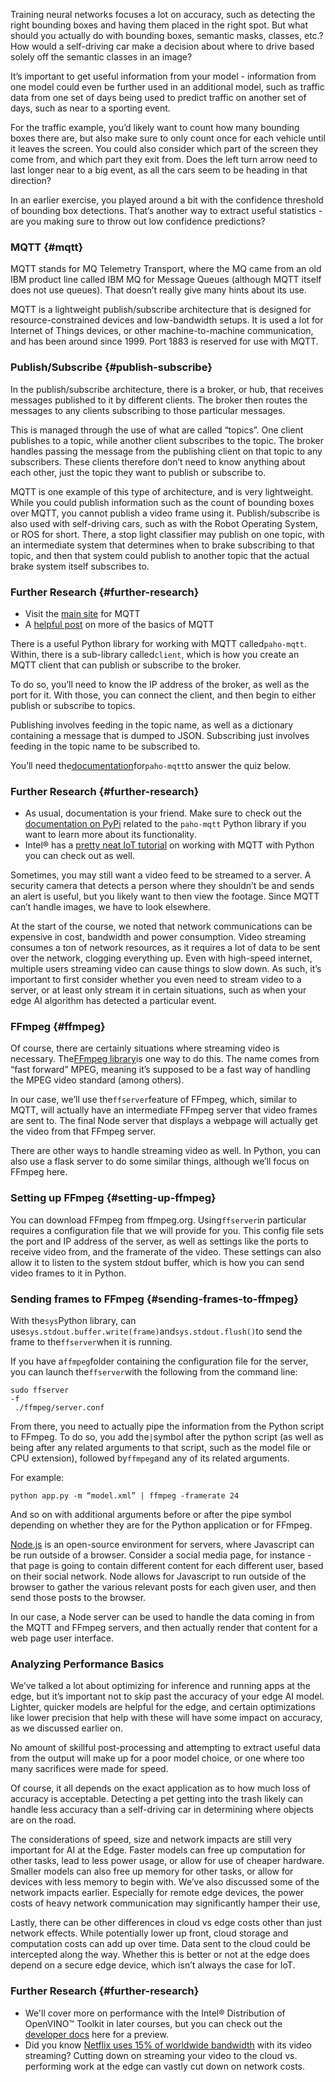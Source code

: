 Training neural networks focuses a lot on accuracy, such as detecting the right bounding boxes and having them placed in the right spot. But what should you actually do with bounding boxes, semantic masks, classes, etc.? How would a self-driving car make a decision about where to drive based solely off the semantic classes in an image?

It’s important to get useful information from your model - information from one model could even be further used in an additional model, such as traffic data from one set of days being used to predict traffic on another set of days, such as near to a sporting event.

For the traffic example, you’d likely want to count how many bounding boxes there are, but also make sure to only count once for each vehicle until it leaves the screen. You could also consider which part of the screen they come from, and which part they exit from. Does the left turn arrow need to last longer near to a big event, as all the cars seem to be heading in that direction?

In an earlier exercise, you played around a bit with the confidence threshold of bounding box detections. That’s another way to extract useful statistics - are you making sure to throw out low confidence predictions?

### MQTT {#mqtt}

MQTT stands for MQ Telemetry Transport, where the MQ came from an old IBM product line called IBM MQ for Message Queues \(although MQTT itself does not use queues\). That doesn’t really give many hints about its use.

MQTT is a lightweight publish/subscribe architecture that is designed for resource-constrained devices and low-bandwidth setups. It is used a lot for Internet of Things devices, or other machine-to-machine communication, and has been around since 1999. Port 1883 is reserved for use with MQTT.

### Publish/Subscribe {#publish-subscribe}

In the publish/subscribe architecture, there is a broker, or hub, that receives messages published to it by different clients. The broker then routes the messages to any clients subscribing to those particular messages.

This is managed through the use of what are called “topics”. One client publishes to a topic, while another client subscribes to the topic. The broker handles passing the message from the publishing client on that topic to any subscribers. These clients therefore don’t need to know anything about each other, just the topic they want to publish or subscribe to.

MQTT is one example of this type of architecture, and is very lightweight. While you could publish information such as the count of bounding boxes over MQTT, you cannot publish a video frame using it. Publish/subscribe is also used with self-driving cars, such as with the Robot Operating System, or ROS for short. There, a stop light classifier may publish on one topic, with an intermediate system that determines when to brake subscribing to that topic, and then that system could publish to another topic that the actual brake system itself subscribes to.

### Further Research {#further-research}

* Visit the [main site](http://mqtt.org/) for MQTT
* A [helpful post](https://internetofthingsagenda.techtarget.com/definition/MQTT-MQ-Telemetry-Transport) on more of the basics of MQTT

There is a useful Python library for working with MQTT called`paho-mqtt`. Within, there is a sub-library called`client`, which is how you create an MQTT client that can publish or subscribe to the broker.

To do so, you’ll need to know the IP address of the broker, as well as the port for it. With those, you can connect the client, and then begin to either publish or subscribe to topics.

Publishing involves feeding in the topic name, as well as a dictionary containing a message that is dumped to JSON. Subscribing just involves feeding in the topic name to be subscribed to.

You’ll need the[documentation](https://pypi.org/project/paho-mqtt/)for`paho-mqtt`to answer the quiz below.

### Further Research {#further-research}

* As usual, documentation is your friend. Make sure to check out the [documentation on PyPi](https://pypi.org/project/paho-mqtt/) related to the `paho-mqtt`
  Python library if you want to learn more about its functionality.
* Intel® has a [pretty neat IoT tutorial](https://software.intel.com/en-us/SetupGateway-MQTT) on working with MQTT with Python you can check out as well.

Sometimes, you may still want a video feed to be streamed to a server. A security camera that detects a person where they shouldn’t be and sends an alert is useful, but you likely want to then view the footage. Since MQTT can’t handle images, we have to look elsewhere.

At the start of the course, we noted that network communications can be expensive in cost, bandwidth and power consumption. Video streaming consumes a ton of network resources, as it requires a lot of data to be sent over the network, clogging everything up. Even with high-speed internet, multiple users streaming video can cause things to slow down. As such, it’s important to first consider whether you even need to stream video to a server, or at least only stream it in certain situations, such as when your edge AI algorithm has detected a particular event.

### FFmpeg {#ffmpeg}

Of course, there are certainly situations where streaming video is necessary. The[FFmpeg library](https://www.ffmpeg.org/)is one way to do this. The name comes from “fast forward” MPEG, meaning it’s supposed to be a fast way of handling the MPEG video standard \(among others\).

In our case, we’ll use the`ffserver`feature of FFmpeg, which, similar to MQTT, will actually have an intermediate FFmpeg server that video frames are sent to. The final Node server that displays a webpage will actually get the video from that FFmpeg server.

There are other ways to handle streaming video as well. In Python, you can also use a flask server to do some similar things, although we’ll focus on FFmpeg here.

### Setting up FFmpeg {#setting-up-ffmpeg}

You can download FFmpeg from ffmpeg.org. Using`ffserver`in particular requires a configuration file that we will provide for you. This config file sets the port and IP address of the server, as well as settings like the ports to receive video from, and the framerate of the video. These settings can also allow it to listen to the system stdout buffer, which is how you can send video frames to it in Python.

### Sending frames to FFmpeg {#sending-frames-to-ffmpeg}

With the`sys`Python library, can use`sys.stdout.buffer.write(frame)`and`sys.stdout.flush()`to send the frame to the`ffserver`when it is running.

If you have a`ffmpeg`folder containing the configuration file for the server, you can launch the`ffserver`with the following from the command line:

```
sudo ffserver 
-f
 ./ffmpeg/server.conf
```

From there, you need to actually pipe the information from the Python script to FFmpeg. To do so, you add the`|`symbol after the python script \(as well as being after any related arguments to that script, such as the model file or CPU extension\), followed by`ffmpeg`and any of its related arguments.

For example:

```
python app.py -m “model.xml” | ffmpeg -framerate 24
```

And so on with additional arguments before or after the pipe symbol depending on whether they are for the Python application or for FFmpeg.

[Node.js](https://nodejs.org/en/about/) is an open-source environment for servers, where Javascript can be run outside of a browser. Consider a social media page, for instance - that page is going to contain different content for each different user, based on their social network. Node allows for Javascript to run outside of the browser to gather the various relevant posts for each given user, and then send those posts to the browser.

In our case, a Node server can be used to handle the data coming in from the MQTT and FFmpeg servers, and then actually render that content for a web page user interface.

### Analyzing Performance Basics

We’ve talked a lot about optimizing for inference and running apps at the edge, but it’s important not to skip past the accuracy of your edge AI model. Lighter, quicker models are helpful for the edge, and certain optimizations like lower precision that help with these will have some impact on accuracy, as we discussed earlier on.

No amount of skillful post-processing and attempting to extract useful data from the output will make up for a poor model choice, or one where too many sacrifices were made for speed.

Of course, it all depends on the exact application as to how much loss of accuracy is acceptable. Detecting a pet getting into the trash likely can handle less accuracy than a self-driving car in determining where objects are on the road.

The considerations of speed, size and network impacts are still very important for AI at the Edge. Faster models can free up computation for other tasks, lead to less power usage, or allow for use of cheaper hardware. Smaller models can also free up memory for other tasks, or allow for devices with less memory to begin with. We’ve also discussed some of the network impacts earlier. Especially for remote edge devices, the power costs of heavy network communication may significantly hamper their use,

Lastly, there can be other differences in cloud vs edge costs other than just network effects. While potentially lower up front, cloud storage and computation costs can add up over time. Data sent to the cloud could be intercepted along the way. Whether this is better or not at the edge does depend on a secure edge device, which isn’t always the case for IoT.

### Further Research {#further-research}

* We'll cover more on performance with the Intel® Distribution of OpenVINO™ Toolkit in later courses, but you can check out the [developer docs](https://docs.openvinotoolkit.org/2019_R3/_docs_IE_DG_Intro_to_Performance.html) here for a preview.
* Did you know [Netflix uses 15% of worldwide bandwidth](https://www.sandvine.com/hubfs/downloads/phenomena/phenomena-presentation-final.pdf) with its video streaming? Cutting down on streaming your video to the cloud vs. performing work at the edge can vastly cut down on network costs.



